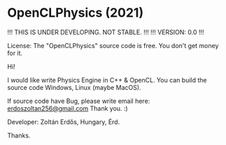# OpenCLPhysics (2021) 
!!! THIS IS UNDER DEVELOPING. NOT STABLE. !!!
!!! VERSION: 0.0 !!!

License:
The "OpenCLPhysics" source code is free.
You don't get money for it.

Hi!

I would like write Physics Engine in C++ & OpenCL.
You can build the source code Windows, Linux (maybe MacOS).

If source code have Bug, please write email here:
erdoszoltan256@gmail.com
Thank you. :)

Developer:
Zoltán Erdős, Hungary, Érd.

Thanks.
